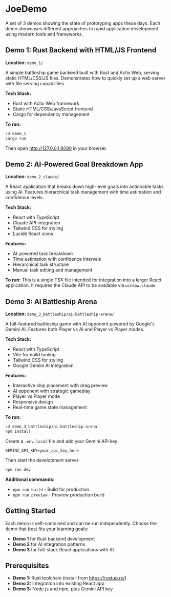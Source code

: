 # JoeDemo
A set of 3 demos showing the state of prototyping apps these days. Each demo showcases different approaches to rapid application development using modern tools and frameworks.

## Demo 1: Rust Backend with HTML/JS Frontend
**Location:** `demo_1/`

A simple battleship game backend built with Rust and Actix Web, serving static HTML/CSS/JS files. Demonstrates how to quickly set up a web server with file serving capabilities.

**Tech Stack:**
- Rust with Actix Web framework
- Static HTML/CSS/JavaScript frontend
- Cargo for dependency management

**To run:**
```bash
cd demo_1
cargo run
```
Then open http://127.0.0.1:8080 in your browser.

## Demo 2: AI-Powered Goal Breakdown App
**Location:** `demo_2_claude/`

A React application that breaks down high-level goals into actionable tasks using AI. Features hierarchical task management with time estimation and confidence levels.

**Tech Stack:**
- React with TypeScript
- Claude API integration
- Tailwind CSS for styling
- Lucide React icons

**Features:**
- AI-powered task breakdown
- Time estimation with confidence intervals
- Hierarchical task structure
- Manual task editing and management

**To run:**
This is a single TSX file intended for integration into a larger React application. It requires the Claude API to be available via `window.claude`.

## Demo 3: AI Battleship Arena
**Location:** `demo_3_battleship/ai-battleship-arena/`

A full-featured battleship game with AI opponent powered by Google's Gemini AI. Features both Player vs AI and Player vs Player modes.

**Tech Stack:**
- React with TypeScript
- Vite for build tooling
- Tailwind CSS for styling
- Google Gemini AI integration

**Features:**
- Interactive ship placement with drag preview
- AI opponent with strategic gameplay
- Player vs Player mode
- Responsive design
- Real-time game state management

**To run:**
```bash
cd demo_3_battleship/ai-battleship-arena
npm install
```

Create a `.env.local` file and add your Gemini API key:
```
GEMINI_API_KEY=your_api_key_here
```

Then start the development server:
```bash
npm run dev
```

**Additional commands:**
- `npm run build` - Build for production
- `npm run preview` - Preview production build

## Getting Started

Each demo is self-contained and can be run independently. Choose the demo that best fits your learning goals:

- **Demo 1** for Rust backend development
- **Demo 2** for AI integration patterns
- **Demo 3** for full-stack React applications with AI

## Prerequisites

- **Demo 1:** Rust toolchain (install from https://rustup.rs/)
- **Demo 2:** Integration into existing React app
- **Demo 3:** Node.js and npm, plus Gemini API key 
